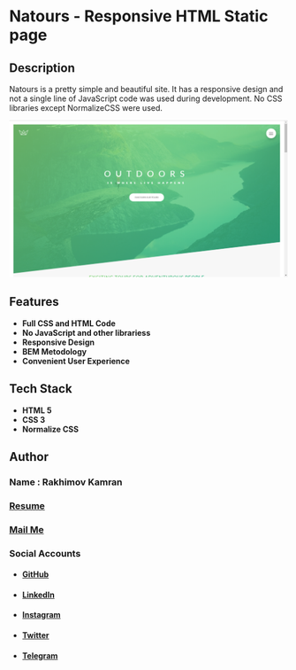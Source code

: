 # Natours - Responsive HTML Static page

## Description
Natours is a pretty simple and beautiful site. It has a responsive design and not a single line of JavaScript code was used during development. No CSS libraries except NormalizeCSS were used.

![enter image description here](https://github.com/rakhimovkamran/natours-page/blob/master/assets/img/app.png?raw=true)

## Features

 - **Full CSS and HTML Code**
 - **No JavaScript and other librariess**
 - **Responsive Design**
 - **BEM Metodology**
 - **Convenient User Experience**

## Tech Stack

 - **HTML 5**
 - **CSS 3**
 - **Normalize CSS**


## Author
### Name : Rakhimov Kamran
### [Resume](https://drive.google.com/open?id=1qeT1X0zbppAx6XoV0mzIPFx_yT3TtpSQ)
### <a href="mailto:rakhimovkamran@gmail.com">Mail Me</a>

### Social Accounts
 - #### [GitHub](https://github.com/rakhimovkamran)
 - #### [LinkedIn](https://linkedin.com/in/rakhimovkamran)
 - #### [Instagram](https://instagram.com/rakhimovkamran)
 - #### [Twitter](https://twitter.com/rakhimovkamran)
 - #### [Telegram](https://t.me/rakhimovkamran)
